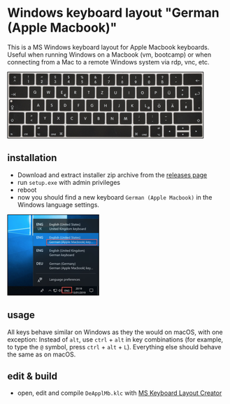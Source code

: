 # Windows keyboard layout "German (Apple Macbook)"

This is a MS Windows keyboard layout for Apple Macbook keyboards. Useful when running Windows on a Macbook (vm, bootcamp) or when connecting from a Mac to a remote Windows system via rdp, vnc, etc.

![apple-macbook-keyboard-german.png](apple-macbook-keyboard-german.png)

## installation
- Download and extract installer zip archive from the [releases page](https://github.com/christian-korneck/win10-keyboard-macbook-german/releases)
- run `setup.exe` with admin privileges
- reboot
- now you should find a new keyboard `German (Apple Macbook)` in the Windows language settings.

![windows-language-menu.png](windows-language-menu.png)

## usage
All keys behave similar on Windows as they the would on macOS, with one exception: Instead of `alt`, use `ctrl` + `alt` in key combinations (for example, to type the `@` symbol, press `ctrl` + `alt` + `L`). Everything else should behave the same as on macOS.

## edit & build
- open, edit and compile `DeApplMb.klc` with [MS Keyboard Layout Creator](https://www.microsoft.com/en-us/download/details.aspx?id=22339)

